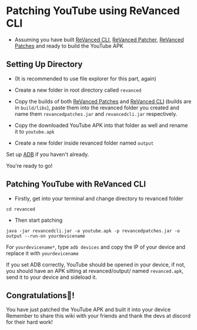 # Patching YouTube using ReVanced CLI

* Assuming you have built [ReVanced CLI](https://github.com/CriticalRange/revanced-cli/wiki/Building-the-ReVanced-CLI), [ReVanced Patcher](https://github.com/CriticalRange/revanced-cli/wiki/Building-ReVanced-Patcher), [ReVanced Patches](https://github.com/CriticalRange/revanced-cli/wiki/Building-ReVanced-Patches) and ready to build the YouTube APK

## Setting Up Directory

* (It is recommended to use file explorer for this part, again)

* Create a new folder in root directory called `revanced`

* Copy the builds of both [ReVanced Patches](https://github.com/CriticalRange/revanced-cli/wiki/Building-ReVanced-Patches) and [ReVanced CLI](https://github.com/CriticalRange/revanced-cli/wiki/Building-the-ReVanced-CLI) (builds are in `build/libs`), paste them into the revanced folder you created and name them `revancedpatches.jar` and `revancedcli.jar` respectively.

* Copy the downloaded YouTube APK into that folder as well and rename it to `youtube.apk`

* Create a new folder inside revanced folder named `output`

Set up [ADB](https://www.xda-developers.com/all-in-one-guide-to-adb/) if you haven't already.

You're ready to go!

## Patching YouTube with ReVanced CLI

* Firstly, get into your terminal and change directory to revanced folder

`cd revanced`

* Then start patching

`java -jar revancedcli.jar -a youtube.apk -p revancedpatches.jar -o output --run-on yourdevicename`

For `yourdevicename*`, type `adb devices` and copy the IP of your device and replace it with `yourdevicename`

If you set ADB correctly, YouTube should be opened in your device, if not, you should have an APK sitting at revanced/output/ named `revanced.apk`, send it to your device and sideload it.

## Congratulations🎉!

You have just patched the YouTube APK and built it into your device
Remember to share this wiki with your friends and thank the devs at discord for their hard work!

